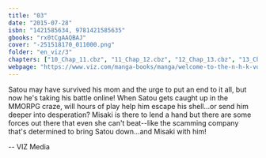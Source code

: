```yaml
---
title: "03"
date: "2015-07-28"
isbn: "1421585634, 9781421585635"
gbooks: "rx0tCgAAQBAJ"
cover: "-251518170_011000.png"
folder: "en_viz/3"
chapters: ["10_Chap_11.cbz", "11_Chap_12.cbz", "12_Chap_13.cbz", "13_Chap_14.cbz", "14_Chap_15.cbz"]
webpage: "https://www.viz.com/manga-books/manga/welcome-to-the-n-h-k-volume-3/product/4627"
---
```


<p>Satou may have survived his mom and the urge to put an end to it all, but now he's taking his battle online! When Satou gets caught up in the MMORPG craze, will hours of play help him escape his shell...or send him deeper into desperation? Misaki is there to lend a hand but there are some forces out there that even she can't beat--like the scamming company that's determined to bring Satou down...and Misaki with him!</p> -- VIZ Media
